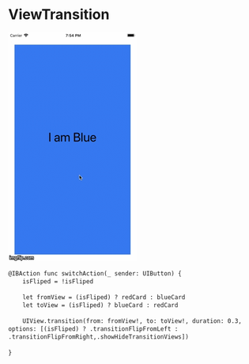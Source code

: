 # ViewTransition

<img src="https://github.com/iCoder86/ViewTransition/blob/master/TransitionOnView/TransitionOnView/ViewTransition.gif" title="made at imgflip.com"/>

    @IBAction func switchAction(_ sender: UIButton) {
        isFliped = !isFliped
        
        let fromView = (isFliped) ? redCard : blueCard
        let toView = (isFliped) ? blueCard : redCard
        
        UIView.transition(from: fromView!, to: toView!, duration: 0.3, options: [(isFliped) ? .transitionFlipFromLeft : .transitionFlipFromRight,.showHideTransitionViews])
        
    }
